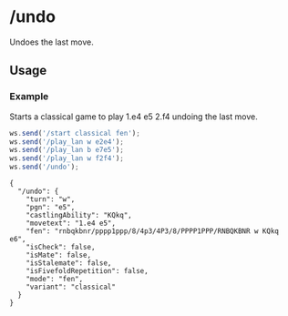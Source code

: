 # /undo

Undoes the last move.

## Usage

### Example

Starts a classical game to play 1.e4 e5 2.f4 undoing the last move.

```js
ws.send('/start classical fen');
ws.send('/play_lan w e2e4');
ws.send('/play_lan b e7e5');
ws.send('/play_lan w f2f4');
ws.send('/undo');
```

```text
{
  "/undo": {
    "turn": "w",
    "pgn": "e5",
    "castlingAbility": "KQkq",
    "movetext": "1.e4 e5",
    "fen": "rnbqkbnr/pppp1ppp/8/4p3/4P3/8/PPPP1PPP/RNBQKBNR w KQkq e6",
    "isCheck": false,
    "isMate": false,
    "isStalemate": false,
    "isFivefoldRepetition": false,
    "mode": "fen",
    "variant": "classical"
  }
}
```
